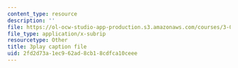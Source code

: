 ```yaml
---
content_type: resource
description: ''
file: https://ol-ocw-studio-app-production.s3.amazonaws.com/courses/3-091sc-introduction-to-solid-state-chemistry-fall-2010/2fd2d73a1ec962ad8cb18cdfca10ceee_cMaryERGZmY.srt
file_type: application/x-subrip
resourcetype: Other
title: 3play caption file
uid: 2fd2d73a-1ec9-62ad-8cb1-8cdfca10ceee
---
```

